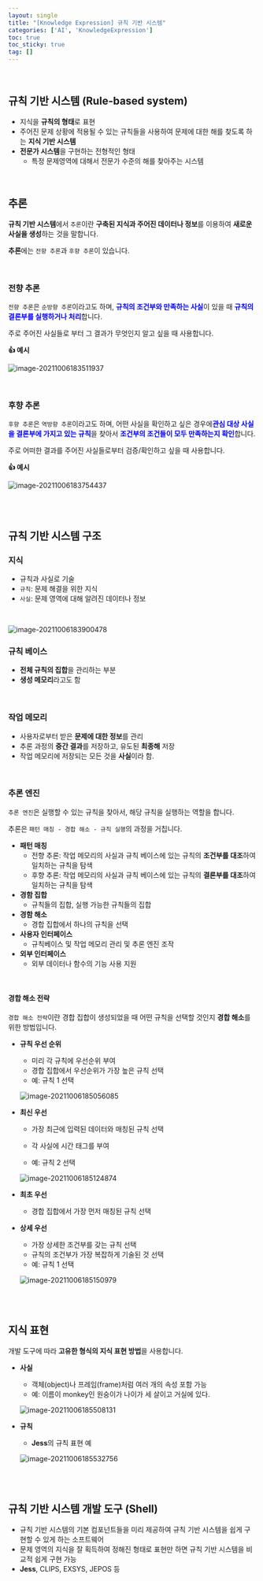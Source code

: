 ```yaml
---
layout: single
title: "[Knowledge Expression] 규칙 기반 시스템"
categories: ['AI', 'KnowledgeExpression']
toc: true
toc_sticky: true
tag: []
---
```


<br>

## 규칙 기반 시스템 (Rule-based system)

* 지식을 **규칙의 형태**로 표현
* 주어진 문제 상황에 적용될 수 있는 규칙들을 사용하여 문제에 대한 해를 찾도록 하는 **지식 기반 시스템**
* **전문가 시스템**을 구현하는 전형적인 형태
  * 특정 문제영역에 대해서 전문가 수준의 해를 찾아주는 시스템

<br>

## 추론

**규칙 기반 시스템**에서 `추론`이란 **구축된 지식과 주어진 데이터나 정보**를 이용하여 **새로운 사실을 생성**하는 것을 말합니다. 

**추론**에는 `전향 추론`과 `후향 추론`이 있습니다. 

<br>

### 전향 추론

`전향 추론`은 `순방향 추론`이라고도 하며, <span style="color:blue">**규칙의 조건부와 만족하는 사실**</span>이 있을 때 <span style="color:blue">**규칙의 결론부를 실행하거나 처리**</span>합니다. 

주로 주어진 사실들로 부터 그 결과가 무엇인지 알고 싶을 때 사용합니다. 

**👍 예시**

![image-20211006183511937](https://user-images.githubusercontent.com/70505378/136182149-a0fdfa38-6acd-447f-916f-321080bef559.png)

<br>

### 후향 추론

`후향 추론`은 `역방향 추론`이라고도 하며, 어떤 사실을 확인하고 싶은 경우에<span style="color:blue">**관심 대상 사실을 결론부에 가지고 있는 규칙**</span>을 찾아서 <span style="color:blue">**조건부의 조건들이 모두 만족하는지 확인**</span>합니다. 

주로 어떠한 결과를 주어진 사실들로부터 검증/확인하고 싶을 때 사용합니다. 

**👍 예시**

![image-20211006183754437](https://user-images.githubusercontent.com/70505378/136182153-85533846-860b-4c51-b53b-ff768d3020be.png)

<br>

<br>

## 규칙 기반 시스템 구조

### 지식

* 규칙과 사실로 기술
* `규칙`: 문제 해결을 위한 지식
* `사실`: 문제 영역에 대해 알려진 데이터나 정보

<br>

![image-20211006183900478](https://user-images.githubusercontent.com/70505378/136182155-260832ee-cd3e-4856-b045-f72b6769c838.png)

### 규칙 베이스

* **전체 규칙의 집합**을 관리하는 부분
* **생성 메모리**라고도 함

<br>

### 작업 메모리

* 사용자로부터 받은 **문제에 대한 정보**를 관리
* 추론 과정의 **중간 결과**를 저장하고, 유도된 **최종해** 저장
* 작업 메모리에 저장되는 모든 것을 **사실**이라 함. 

<br>

### 추론 엔진

`추론 엔진`은 실행할 수 있는 규칙을 찾아서, 해당 규칙을 실행하는 역할을 합니다. 

추론은 `패턴 매칭 - 경합 해소 - 규칙 실행`의 과정을 거칩니다. 

* **패턴 매칭**
  * 전향 추론: 작업 메모리의 사실과 규칙 베이스에 있는 규칙의 **조건부를 대조**하여 일치하는 규칙을 탐색
  * 후향 추론: 작업 메모리의 사실과 규칙 베이스에 있는 규칙의 **결론부를 대조**하여 일치하는 규칙을 탐색
* **경함 집합**
  * 규칙들의 집합, 실행 가능한 규칙들의 집합
* **경함 해소**
  * 경합 집합에서 하나의 규칙을 선택
* **사용자 인터페이스**
  * 규칙베이스 및 작업 메모리 관리 및  추론 엔진 조작
* **외부 인터페이스**
  * 외부 데이터나 함수의 기능 사용 지원

<br>

#### 경합 해소 전략

`경합 해소 전략`이란 경합 집합이 생성되었을 때 어떤 규칙을 선택할 것인지 **경합 해소**를 위한 방법입니다. 

* **규칙 우선 순위**

  * 미리 각 규칙에 우선순위 부여
  * 경합 집합에서 우선순위가 가장 높은 규칙 선택
  * 예: 규칙 1 선택

  ![image-20211006185056085](https://user-images.githubusercontent.com/70505378/136182158-c8230758-caef-4bf9-9c28-3030fa0558f0.png)

* **최신 우선**

  * 가장 최근에 입력된 데이터와 매칭된 규칙 선택
  * 각 사실에 시간 태그를 부여

  * 예: 규칙 2 선택

  ![image-20211006185124874](https://user-images.githubusercontent.com/70505378/136182159-6aa92564-6c98-4318-95a6-ae11571de468.png)

* **최초 우선**

  * 경합 집합에서 가장 먼저 매칭된 규칙 선택

* **상세 우선**

  * 가장 상세한 조건부를 갖는 규칙 선택
  * 규칙의 조건부가 가장 복잡하게 기술된 것 선택
  * 예: 규칙 1 선택

  ![image-20211006185150979](https://user-images.githubusercontent.com/70505378/136182161-57614fe3-4116-4161-b7ff-a3e7a8ee97c5.png)

<br>

<br>

## 지식 표현

개발 도구에 따라 **고유한 형식의 지식 표현 방법**을 사용합니다. 

* **사실**

  * 객체(object)나 프레임(frame)처럼 여러 개의 속성 포함 가능
  * 예: 이름이 monkey인 원숭이가 나이가 세 살이고 거실에 있다. 

  ![image-20211006185508131](https://user-images.githubusercontent.com/70505378/136182165-11a7377b-4f16-4df5-9316-51bcce5f522e.png)

* **규칙**

  * **Jess**의 규칙 표현 예

  ![image-20211006185532756](https://user-images.githubusercontent.com/70505378/136182166-177ad2c8-c406-4010-bee6-0062303d6f42.png)

<br>

<br>

## 규칙 기반 시스템 개발 도구 (Shell)

* 규칙 기반 시스템의 기본 컴포넌트들을 미리 제공하여 규칙 기반 시스템을 쉽게 구현할 수 있게 하는 소프트웨어
* 문제 영역의 지식을 잘 획득하여 정해진 형태로 표현만 하면 규칙 기반 시스템을 비교적 쉽게 구현 가능
* **Jess**, CLIPS, EXSYS, JEPOS 등

<br>

<br>







































